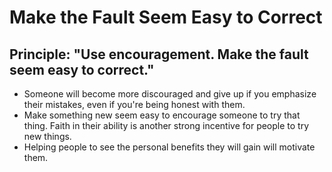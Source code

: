 # Make the Fault Seem Easy to Correct #

## Principle: "Use encouragement. Make the fault seem easy to correct." ##

- Someone will become more discouraged and give up if you emphasize their mistakes, even if you're being honest with them. 
- Make something new seem easy to encourage someone to try that thing. Faith in their ability is another strong incentive for people to try new things. 
- Helping people to see the personal benefits they will gain will motivate them. 
